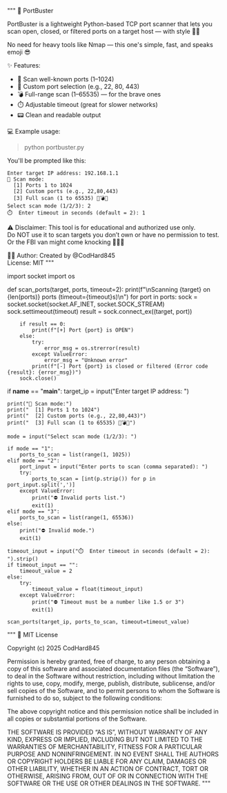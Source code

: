 """
🚀 PortBuster

PortBuster is a lightweight Python-based TCP port scanner that lets you scan open, closed, or filtered ports on a target host — with style 🧑‍💻

No need for heavy tools like Nmap — this one's simple, fast, and speaks emoji 😎

✨ Features:
- 🔧 Scan well-known ports (1–1024)
- 🎯 Custom port selection (e.g., 22, 80, 443)
- 💣 Full-range scan (1–65535) — for the brave ones
- ⏱️ Adjustable timeout (great for slower networks)
- 📟 Clean and readable output

💻 Example usage:
> python portbuster.py

You'll be prompted like this:

    Enter target IP address: 192.168.1.1
    🔧 Scan mode:
      [1] Ports 1 to 1024
      [2] Custom ports (e.g., 22,80,443)
      [3] Full scan (1 to 65535) 🧨💣💥
    Select scan mode (1/2/3): 2
    ⏱️  Enter timeout in seconds (default = 2): 1

⚠️ Disclaimer:
This tool is for educational and authorized use only.  
Do NOT use it to scan targets you don’t own or have no permission to test.  
Or the FBI van might come knocking 🚐🕵️‍♂️

👨‍💻 Author:
Created by @CodHard845  
License: MIT
"""

import socket
import os

def scan_ports(target, ports, timeout=2):
    print(f"\nScanning {target} on {len(ports)} ports (timeout={timeout}s)\n")
    for port in ports:
        sock = socket.socket(socket.AF_INET, socket.SOCK_STREAM)
        sock.settimeout(timeout)
        result = sock.connect_ex((target, port))

        if result == 0:
            print(f"[+] Port {port} is OPEN")
        else:
            try:
                error_msg = os.strerror(result)
            except ValueError:
                error_msg = "Unknown error"
            print(f"[-] Port {port} is closed or filtered (Error code {result}: {error_msg})")
        sock.close()

if __name__ == "__main__":
    target_ip = input("Enter target IP address: ")

    print("🔧 Scan mode:")
    print("  [1] Ports 1 to 1024")
    print("  [2] Custom ports (e.g., 22,80,443)")
    print("  [3] Full scan (1 to 65535) 🧨💣💥")

    mode = input("Select scan mode (1/2/3): ")

    if mode == "1":
        ports_to_scan = list(range(1, 1025))
    elif mode == "2":
        port_input = input("Enter ports to scan (comma separated): ")
        try:
            ports_to_scan = [int(p.strip()) for p in port_input.split(',')]
        except ValueError:
            print("⛔ Invalid ports list.")
            exit(1)
    elif mode == "3":
        ports_to_scan = list(range(1, 65536))
    else:
        print("⛔ Invalid mode.")
        exit(1)

    timeout_input = input("⏱️  Enter timeout in seconds (default = 2): ").strip()
    if timeout_input == "":
        timeout_value = 2
    else:
        try:
            timeout_value = float(timeout_input)
        except ValueError:
            print("⛔ Timeout must be a number like 1.5 or 3")
            exit(1)

    scan_ports(target_ip, ports_to_scan, timeout=timeout_value)

"""
📜 MIT License

Copyright (c) 2025 CodHard845

Permission is hereby granted, free of charge, to any person obtaining a copy
of this software and associated documentation files (the “Software”), to deal
in the Software without restriction, including without limitation the rights
to use, copy, modify, merge, publish, distribute, sublicense, and/or sell
copies of the Software, and to permit persons to whom the Software is
furnished to do so, subject to the following conditions:

The above copyright notice and this permission notice shall be included in all
copies or substantial portions of the Software.

THE SOFTWARE IS PROVIDED “AS IS”, WITHOUT WARRANTY OF ANY KIND, EXPRESS OR
IMPLIED, INCLUDING BUT NOT LIMITED TO THE WARRANTIES OF MERCHANTABILITY,
FITNESS FOR A PARTICULAR PURPOSE AND NONINFRINGEMENT.
IN NO EVENT SHALL THE AUTHORS OR COPYRIGHT HOLDERS BE LIABLE FOR ANY CLAIM,
DAMAGES OR OTHER LIABILITY, WHETHER IN AN ACTION OF CONTRACT, TORT OR OTHERWISE,
ARISING FROM, OUT OF OR IN CONNECTION WITH THE SOFTWARE OR THE USE OR OTHER
DEALINGS IN THE SOFTWARE.
"""
